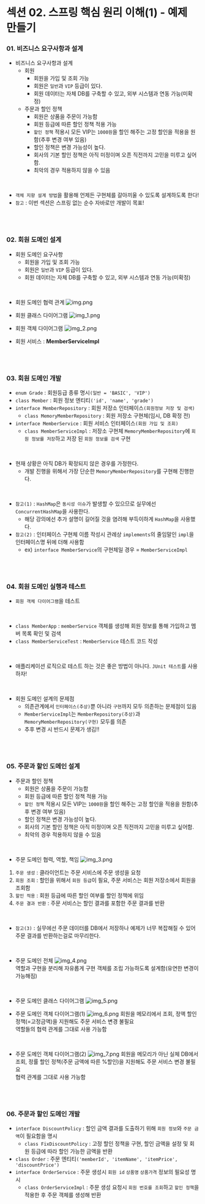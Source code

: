 # 섹션 02. 스프링 핵심 원리 이해(1) - 예제 만들기
### 01. 비즈니스 요구사항과 설계
- 비즈니스 요구사항과 설계
  - 회원
    - 회원을 가입 및 조회 가능
    - 회원은 `일반`과 `VIP` 등급이 있다.
    - 회원 데이터는 자체 DB를 구축할 수 있고, 외부 시스템과 연동 가능(미확정)
  - 주문과 할인 정책
    - 회원은 상품을 주문이 가능함
    - 회원 등급에 따른 할인 정책 적용 가능
    - `할인 정책` 적용시 모든 VIP는 `1000원`을 할인 해주는 고정 할인을 적용을 원함(추후 변경 여부 있음)
    - 할인 정책은 변경 가능성이 높다.
    - 회사의 기본 할인 정책은 아직 미정이며 오픈 직전까지 고민을 미루고 싶어함.
    - 최악의 경우 적용하지 않을 수 있음  
<br/>

- `객체 지향 설계 방법`을 활용해 언제든 구현체를 갈아끼울 수 있도록 설계하도록 한다!
- `참고` : 이번 섹션은 스프링 없는 순수 자바로만 개발이 목표!  
<br/><br/><br/>

### 02. 회원 도메인 설계
- 회원 도메인 요구사항
  - 회원을 가입 및 조회 가능
  - 회원은 `일반`과 `VIP` 등급이 있다.
  - 회원 데이터는 자체 DB를 구축할 수 있고, 외부 시스템과 연동 가능(미확정)  
<br/>

- 회원 도메인 협력 관계
![img.png](img/img.png)


- 회원 클래스 다이어그램
![img_1.png](img/img_1.png)


- 회원 객체 다이어그램
![img_2.png](img/img_2.png)


- 회원 서비스 : __MemberServiceImpl__  
<br/><br/><br/>

### 03. 회원 도메인 개발
- `enum Grade` : 회원등급 종류 명시`(일반 = 'BASIC', 'VIP')`
- `class Member` : 회원 정보 엔티티`('id', 'name', 'grade')`
- `interface MemberRepository` : 회원 저장소 인터페이스`(회원정보 저장 및 검색)`
  - `class MemoryMemberRepository` : 회원 저장소 구현체(임시, DB 확정 전)
- `interface MemberService` : 회원 서비스 인터페이스`(회원 가입 및 조회)`
  - `class MemberServiceImpl` : 저장소 구현체 `MemoryMemberRepository`에 `회원 정보를 저장`하고 저장 된 `회원 정보를 검색` 구현  
<br/>

- 현재 상황은 아직 DB가 확정되지 않은 경우를 가정한다. 
  - 개발 진행을 위해서 가장 단순한 `MemoryMemberRepository`를 구현해 진행한다.  
<br/>

- `참고(1)` : `HashMap`은 `동시성 이슈`가 발생할 수 있으므로 실무에선 `ConcurrentHashMap`을 사용한다.
  - 해당 강의에선 추가 설명이 길어질 것을 염려해 부득이하게 `HashMap`을 사용했다.
- `참고(2)` : 인터페이스 구현체 이름 작성시 관례상 `implements`의 줄임말인 `impl`을 인터페이스명 뒤에 더해 사용함
  - ex) `interface MemberService`의 구현체일 경우 = `MemberServiceImpl`  
<br/><br/><br/>

### 04. 회원 도메인 실행과 테스트
- `회원 객체 다이어그램`을 테스트  
<br/>

- `class MemberApp` : `memberService` 객체를 생성해 회원 정보를 통해 가입하고 멤버 목록 확인 및 검색
- `class MemberServiceTest` : `MemberService` 테스트 코드 작성  
<br/>

- 애플리케이션 로직으로 테스트 하는 것은 좋은 방법이 아니다. `JUnit 테스트`를 사용하자!  
<br/>

- 회원 도메인 설계의 문제점
  - 의존관계에서 `인터페이스(추상)`뿐 아니라 `구현`까지 모두 의존하는 문제점이 있음
  - `MemberServiceImpl`는 `MemberRepository(추상)`과 `MemoryMemberRepository(구현)` 모두를 의존
  - 추후 변경 시 반드시 문제가 생김!!  
<br/><br/><br/>

### 05. 주문과 할인 도메인 설계
- 주문과 할인 정책
  - 회원은 상품을 주문이 가능함
  - 회원 등급에 따른 할인 정책 적용 가능
  - `할인 정책` 적용시 모든 VIP는 `1000원`을 할인 해주는 고정 할인을 적용을 원함(추후 변경 여부 있음)
  - 할인 정책은 변경 가능성이 높다.
  - 회사의 기본 할인 정책은 아직 미정이며 오픈 직전까지 고민을 미루고 싶어함.
  - 최악의 경우 적용하지 않을 수 있음  
<br/>

- 주문 도메인 협력, 역할, 책임
![img_3.png](img/img_3.png)
1. `주문 생성` : 클라이언트는 주문 서비스에 주문 생성을 요청
2. `회원 조회` : 할인을 위해서 `회원 등급`이 필요, 주문 서비스는 회원 저장소에서 회원을 조회함
3. `할인 적용` : 회원 등급에 따른 할인 여부를 할인 정책에 위임
4. `주문 결과 반환` : 주문 서비스는 할인 결과를 포함한 주문 결과를 반환  
<br/>

- `참고(3)` : 실무에선 주문 데이터를 DB에서 저장하나 예제가 너무 복잡해질 수 있어 주문 결과를 반환하는걸로 마무리한다.  
<br/>

- 주문 도메인 전체
![img_4.png](img/img_4.png)  
역할과 구현을 분리해 자유롭게 구현 객체를 조립 가능하도록 설계함(유연한 변경이 가능해짐)  
<br/>

- 주문 도메인 클래스 다이어그램
![img_5.png](img/img_5.png)


- 주문 도메인 객체 다이어그램(1)
![img_6.png](img/img_6.png)
회원을 메모리에서 조회, 정액 할인 정책(=고정금액)을 지원해도 주문 서비스 변경 불필요  
역할들의 협력 관계를 그대로 사용 가능함  
<br/>

  
- 주문 도메인 객체 다이어그램(2)
![img_7.png](img/img_7.png)
회원을 메모리가 아닌 실체 DB에서 조회, 정률 할인 정책(주문 금액에 따른 %할인)을 지원해도 주문 서비스 변경 불필요  
협력 관계를 그대로 사용 가능함  
<br/><br/><br/>

### 06. 주문과 할인 도메인 개발
- `interface DiscountPolicy` : 할인 금액 결과를 도출하기 위해 `회원 정보`와 `주문 금액`이 필요함을 명시
  - `class FixDiscountPolicy` : 고정 할인 정책을 구현, 할인 금액을 설정 및 회원 등급에 따라 할인 가능한 금액을 반환
- `class Order` : 주문 엔티티`('memberId', 'itemName', 'itemPrice', 'discountPrice')`
- `interface OrderService` : 주문 생성시 `회원 id` `상품명` `상품가격` 정보의 필요성 명시
  - `class OrderServiceImpl` : 주문 생성 요청시 `회원 번호를 조회`하고 `할인 정책`을 적용한 후 주문 객체를 생성해 반환